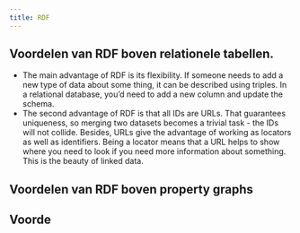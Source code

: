 ```yaml
---
title: RDF
---
```


## Voordelen van RDF boven relationele tabellen.
- The main advantage of RDF is its flexibility. If someone needs to add a new type of data about some thing, it can be described using triples. In a relational database, you’d need to add a new column and update the schema.
- The second advantage of RDF is that all IDs are URLs. That guarantees uniqueness, so merging two datasets becomes a trivial task - the IDs will not collide. Besides, URLs give the advantage of working as locators as well as identifiers. Being a locator means that a URL helps to show where you need to look if you need more information about something. This is the beauty of linked data.
## Voordelen van RDF boven property graphs
## Voorde
